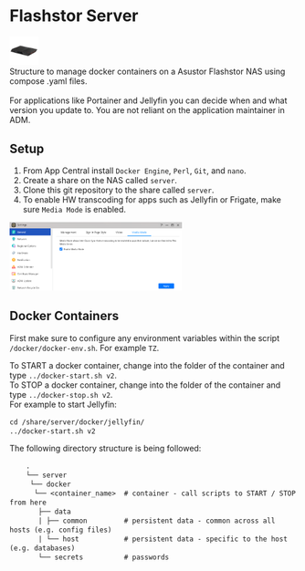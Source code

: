 # Flashstor Server
<img src="./images/flashstor.png" width="10%" height="10%"> <br />
Structure to manage docker containers on a Asustor Flashstor NAS using compose .yaml files. <br /> <br />
For applications like Portainer and Jellyfin you can decide when and what version you update to.  You are not reliant on the application maintainer in ADM. <br />

## Setup
1. From App Central install `Docker Engine`, `Perl`, `Git`, and `nano`.
2. Create a share on the NAS called `server`.
3. Clone this git repository to the share called `server`.
4. To enable HW transcoding for apps such as Jellyfin or Frigate, make sure `Media Mode` is enabled. <br />
<img src="./images/mediamode.png" width="60%" height="60%">

## Docker Containers
First make sure to configure any environment variables within the script `/docker/docker-env.sh`.  For example `TZ`. <br />

To START a docker container, change into the folder of the container and type `../docker-start.sh v2`. <br />
To STOP a docker container, change into the folder of the container and type `../docker-stop.sh v2`. <br />
For example to start Jellyfin: <br />
```
cd /share/server/docker/jellyfin/
../docker-start.sh v2
```

The following directory structure is being followed: <br />
```
    .
    └── server
     └── docker             
      └── <container_name>  # container - call scripts to START / STOP from here
       ├── data             
       | ├── common         # persistent data - common across all hosts (e.g. config files)
       | └── host           # persistent data - specific to the host (e.g. databases)
       └── secrets          # passwords
```
